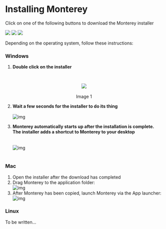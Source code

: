 # Installing Monterey
Click on one of the following buttons to download the Monterey installer

<a href="https://nuts.jeroenvinke.nl/download/win32/latest" target="_blank" style="text-decoration: none;">
  <img src="http://i.imgur.com/F8bIVof.png"></img>
</a>
<a href="https://nuts.jeroenvinke.nl/download/darwin/latest" target="_blank" style="text-decoration: none;">
  <img src="http://i.imgur.com/8MvzDvO.png"></img>
</a>
<a href="https://nuts.jeroenvinke.nl/download/linux/latest" target="_blank" style="text-decoration: none;">
  <img src="http://i.imgur.com/9QnKhAs.png"></img>
</a>

Depending on the operating system, follow these instructions:

### Windows
1. **Double click on the installer**
<br>
<p align=center>
  <img src="http://i.imgur.com/ZKtxz70.png"></img>
 <br><br>
Image 1
</p>


   
2. **Wait a few seconds for the installer to do its thing** 
  <br><br> 
  ![img](http://i.imgur.com/G6Vs9Q1.png)

3. **Monterey automatically starts up after the installation is complete. The installer adds a shortcut to Monterey to your desktop**
 <br><br>  
![img](http://i.imgur.com/GfjRz2t.png)
 <br><br>

### Mac
1. Open the installer after the download has completed
2. Drag Monterey to the application folder:  
    ![img](http://i.imgur.com/Enqlkzz.png)
3. After Monterey has been copied, launch Monterey via the App launcher:  
     ![img](http://i.imgur.com/KGEF2xd.png)

### Linux

To be written...